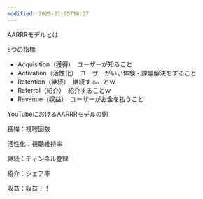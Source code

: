 ```yaml
---
modified: 2025-01-05T18:37
---
```

  

AARRRモデルとは

5つの指標

- Acquisition（獲得）　ユーザーが知ること
- Activation（活性化）　ユーザーがいい体験・課題解決をすること
- Retention（継続）　継続することｗ
- Referral（紹介）　紹介することｗ
- Revenue（収益）　ユーザーがお金を払うこと

  

YouTubeにおけるAARRRモデルの例

  

獲得：視聴回数

活性化：視聴維持率

継続：チャンネル登録

紹介：シェア率

収益：収益！！
